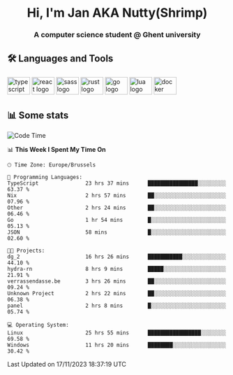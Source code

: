 <h1 align="center">Hi, I'm Jan AKA Nutty(Shrimp)</h1>
<h3 align="center">A computer science student @ Ghent university</h3>

<h2 align="left">🛠️ Languages and Tools</h2>

###

<div align="left">
  <img src="https://cdn.jsdelivr.net/gh/devicons/devicon/icons/typescript/typescript-original.svg" height="40" width="52" alt="typescript logo"  />
  <img src="https://cdn.jsdelivr.net/gh/devicons/devicon/icons/react/react-original.svg" height="40" width="52" alt="react logo"  />
  <img src="https://cdn.jsdelivr.net/gh/devicons/devicon/icons/sass/sass-original.svg" height="40" width="52" alt="sass logo"  />
  <img src="https://cdn.jsdelivr.net/gh/devicons/devicon/icons/rust/rust-plain.svg" height="40" width="52" alt="rust logo"  />
  <img src="https://cdn.jsdelivr.net/gh/devicons/devicon/icons/go/go-original.svg" height="40" width="52" alt="go logo"  />
  <img src="https://cdn.jsdelivr.net/gh/devicons/devicon/icons/lua/lua-original.svg" height="40" width="52" alt="lua logo"  />
  <img src="https://cdn.jsdelivr.net/gh/devicons/devicon/icons/docker/docker-original.svg" height="40" width="52" alt="docker logo"  />
</div>

<h2>📊 Some stats</h2>

<!--START_SECTION:waka-->
![Code Time](http://img.shields.io/badge/Code%20Time-3%2C918%20hrs%2053%20mins-blue)

📊 **This Week I Spent My Time On** 

```text
🕑︎ Time Zone: Europe/Brussels

💬 Programming Languages: 
TypeScript               23 hrs 37 mins      ████████████████░░░░░░░░░   63.37 % 
Nix                      2 hrs 57 mins       ██░░░░░░░░░░░░░░░░░░░░░░░   07.96 % 
Other                    2 hrs 24 mins       ██░░░░░░░░░░░░░░░░░░░░░░░   06.46 % 
Go                       1 hr 54 mins        █░░░░░░░░░░░░░░░░░░░░░░░░   05.13 % 
JSON                     58 mins             █░░░░░░░░░░░░░░░░░░░░░░░░   02.60 % 

🐱‍💻 Projects: 
dg_2                     16 hrs 26 mins      ███████████░░░░░░░░░░░░░░   44.10 % 
hydra-rn                 8 hrs 9 mins        █████░░░░░░░░░░░░░░░░░░░░   21.91 % 
verrassendasse.be        3 hrs 26 mins       ██░░░░░░░░░░░░░░░░░░░░░░░   09.24 % 
Unknown Project          2 hrs 22 mins       ██░░░░░░░░░░░░░░░░░░░░░░░   06.38 % 
panel                    2 hrs 8 mins        █░░░░░░░░░░░░░░░░░░░░░░░░   05.74 % 

💻 Operating System: 
Linux                    25 hrs 55 mins      █████████████████░░░░░░░░   69.58 % 
Windows                  11 hrs 20 mins      ████████░░░░░░░░░░░░░░░░░   30.42 % 
```


 Last Updated on 17/11/2023 18:37:19 UTC
<!--END_SECTION:waka-->
